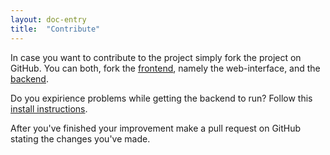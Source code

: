 ```yaml
---
layout: doc-entry
title:  "Contribute"
---
```


In case you want to contribute to the project simply fork the project on GitHub.
You can both, fork the [frontend](https://github.com/OpServ-Monitoring/opserv-frontend), namely the web-interface, and the [backend](https://github.com/OpServ-Monitoring/opserv-backend).

Do you expirience problems while getting the backend to run? Follow this [install instructions](/docs/contribute/installation).

After you've finished your improvement make a pull request on GitHub stating the changes you've made.
